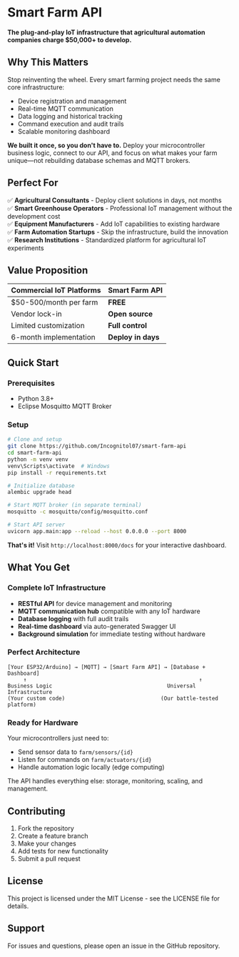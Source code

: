 # Smart Farm API

**The plug-and-play IoT infrastructure that agricultural automation companies charge $50,000+ to develop.**

## Why This Matters

Stop reinventing the wheel. Every smart farming project needs the same core infrastructure:

- Device registration and management
- Real-time MQTT communication  
- Data logging and historical tracking
- Command execution and audit trails
- Scalable monitoring dashboard

**We built it once, so you don't have to.** Deploy your microcontroller business logic, connect to our API, and focus on what makes your farm unique—not rebuilding database schemas and MQTT brokers.

## Perfect For

✅ **Agricultural Consultants** - Deploy client solutions in days, not months  
✅ **Smart Greenhouse Operators** - Professional IoT management without the development cost  
✅ **Equipment Manufacturers** - Add IoT capabilities to existing hardware  
✅ **Farm Automation Startups** - Skip the infrastructure, build the innovation  
✅ **Research Institutions** - Standardized platform for agricultural IoT experiments  

## Value Proposition

| Commercial IoT Platforms | Smart Farm API |
|-------------------------|----------------|
| $50-500/month per farm | **FREE** |
| Vendor lock-in | **Open source** |
| Limited customization | **Full control** |
| 6-month implementation | **Deploy in days** |

## Quick Start

### Prerequisites

- Python 3.8+
- Eclipse Mosquitto MQTT Broker

### Setup

```bash
# Clone and setup
git clone https://github.com/Incognitol07/smart-farm-api
cd smart-farm-api
python -m venv venv
venv\Scripts\activate  # Windows
pip install -r requirements.txt

# Initialize database
alembic upgrade head

# Start MQTT broker (in separate terminal)
mosquitto -c mosquitto/config/mosquitto.conf

# Start API server
uvicorn app.main:app --reload --host 0.0.0.0 --port 8000
```

**That's it!** Visit `http://localhost:8000/docs` for your interactive dashboard.

## What You Get

### Complete IoT Infrastructure

- **RESTful API** for device management and monitoring
- **MQTT communication hub** compatible with any IoT hardware  
- **Database logging** with full audit trails
- **Real-time dashboard** via auto-generated Swagger UI
- **Background simulation** for immediate testing without hardware

### Perfect Architecture

```text
[Your ESP32/Arduino] → [MQTT] → [Smart Farm API] → [Database + Dashboard]
     ↑                                                      ↑
Business Logic                                    Universal Infrastructure
(Your custom code)                              (Our battle-tested platform)
```

### Ready for Hardware

Your microcontrollers just need to:

- Send sensor data to `farm/sensors/{id}`
- Listen for commands on `farm/actuators/{id}`
- Handle automation logic locally (edge computing)

The API handles everything else: storage, monitoring, scaling, and management.

## Contributing

1. Fork the repository
2. Create a feature branch
3. Make your changes
4. Add tests for new functionality
5. Submit a pull request

## License

This project is licensed under the MIT License - see the LICENSE file for details.

## Support

For issues and questions, please open an issue in the GitHub repository.
